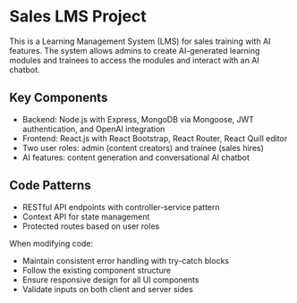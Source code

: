 <!-- Use this file to provide workspace-specific custom instructions to Copilot. For more details, visit https://code.visualstudio.com/docs/copilot/copilot-customization#_use-a-githubcopilotinstructionsmd-file -->

# Sales LMS Project

This is a Learning Management System (LMS) for sales training with AI features. The system allows admins to create AI-generated learning modules and trainees to access the modules and interact with an AI chatbot.

## Key Components

- Backend: Node.js with Express, MongoDB via Mongoose, JWT authentication, and OpenAI integration
- Frontend: React.js with React Bootstrap, React Router, React Quill editor
- Two user roles: admin (content creators) and trainee (sales hires)
- AI features: content generation and conversational AI chatbot

## Code Patterns

- RESTful API endpoints with controller-service pattern
- Context API for state management
- Protected routes based on user roles

When modifying code:

- Maintain consistent error handling with try-catch blocks
- Follow the existing component structure
- Ensure responsive design for all UI components
- Validate inputs on both client and server sides
